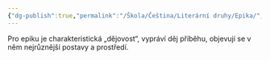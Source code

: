 ```yaml
---
{"dg-publish":true,"permalink":"/Škola/Čeština/Literární druhy/Epika/","created":"2023-12-04T17:35:49.805+01:00","updated":"2024-03-13T18:24:07.019+01:00"}
---
```


Pro epiku je charakteristická „dějovost“, vypráví děj příběhu, objevují se v něm nejrůznější postavy a prostředí.